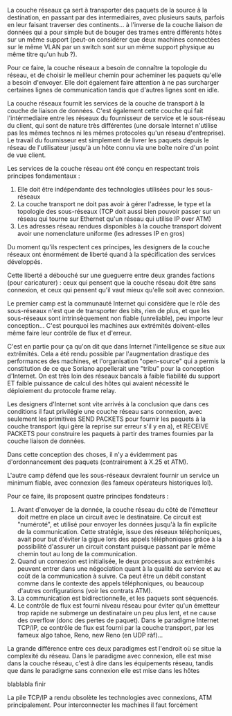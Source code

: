 La couche réseaux ça sert à transporter des paquets de la source à la destination, en passant par des intermediaires, avec plusieurs sauts, parfois en leur faisant traverser des continents... à l'inverse de la couche liaison de données qui a pour simple but de bouger des trames entre différents hôtes sur un même support (peut-on considérer que deux machines connectées sur le même VLAN par un switch sont sur un même support physique au même titre qu'un hub ?).

Pour ce faire, la couche réseaux a besoin de connaître la topologie du réseau, et de choisir le meilleur chemin pour acheminer les paquets qu'elle a besoin d'envoyer. Elle doit également faire attention à ne pas surcharger certaines lignes de communication tandis que d'autres lignes sont en idle.

La couche réseaux fournit les services de la couche de transport à la couche de liaison de données. C'est également cette couche qui fait l'intérmediaire entre les réseaux du fournisseur de service et le sous-réseau du client, qui sont de nature très différentes (une dorsale Internet n'utilise pas les mêmes technos ni les mêmes protocoles qu'un réseau d'entreprise). Le travail du fournisseur est simplement de livrer les paquets depuis le réseau de l'utilisateur jusqu'à un hôte connu via une boîte noire d'un point de vue client.

Les services de la couche réseau ont été conçu en respectant trois principes fondamentaux :

1. Elle doit être indépendante des technologies utilisées pour les sous-réseaux
2. La couche transport ne doit pas avoir à gérer l'adresse, le type et la topologie des sous-réseaux (TCP doit aussi bien pouvoir passer sur un réseau qui tourne sur Ethernet qu'un réseau qui utilise IP over ATM)
3. Les adresses réseau rendues disponibles à la couche transport doivent avoir une nomenclature uniforme (les adresses IP en gros)

Du moment qu'ils respectent ces principes, les designers de la couche réseaux ont énormément de liberté quand à la spécification des services développés.

Cette liberté a débouché sur une gueguerre entre deux grandes factions (pour caricaturer) : ceux qui pensent que la couche réseau doit être sans connexion, et ceux qui pensent qu'il vaut mieux qu'elle soit avec connexion.

Le premier camp est la communauté Internet qui considère que le rôle des sous-réseaux n'est que de transporter des bits, rien de plus, et que les sous-réseaux sont intrinsèquement non fiable (unreliable), peu importe leur conception... C'est pourquoi les machines aux extrémités doivent-elles même faire leur contrôle de flux et d'erreur.

C'est en partie pour ça qu'on dit que dans Internet l'intelligence se situe aux extrêmités. Cela a été rendu possible par l'augmentation drastique des performances des machines, et l'organisation "open-source" qui a permis la constitution de ce que Soriano appellerait une "tribu" pour la conception d'Internet. On est très loin des réseaux bancals à faible fiabilité du support ET faible puissance de calcul des hôtes qui avaient nécessité le déploiement du protocole frame relay.

Les designers d'Internet sont vite arrivés à la conclusion que dans ces conditions il faut privilégie une couche réseau sans connexion, avec seulement les primitives SEND PACKETS pour fournir les paquets à la couche transport (qui gère la reprise sur erreur s'il y en a), et RECEIVE PACKETS pour construire les paquets à partir des trames fournies par la couche liaison de données.

Dans cette conception des choses, il n'y a évidemment pas d'ordonnancement des paquets (contrairement à X.25 et ATM).

L'autre camp défend que les sous-réseaux devraient fournir un service un minimum fiable, avec connexion (les fameux opérateurs historiques lol).

Pour ce faire, ils proposent quatre principes fondateurs :

1. Avant d'envoyer de la donnée, la couche réseau du côté de l'émetteur doit mettre en place un circuit avec le destinataire. Ce circuit est "numéroté", et utilisé pour envoyer les données jusqu'à la fin explicite de la communication. Cette stratégie, issue des réseaux téléphoniques, avait pour but d'éviter la gigue lors des appels téléphoniques grâce à la possibilité d'assurer un circuit constant puisque passant par le même chemin tout au long de la communication.
2. Quand un connexion est initialisée, le deux processus aux extrémités peuvent entrer dans une négociation quant à la qualité de service et au coût de la communication à suivre. Ca peut être un débit constant comme dans le contexte des appels téléphoniques, ou beaucoup d'autres configurations (voir les contrats ATM).
3. La communication est bidirectionnelle, et les paquets sont séquencés.
4. Le contrôle de flux est fourni niveau réseau pour éviter qu'un émetteur trop rapide ne submerge un destinataire un peu plus lent, et ne cause des overflow (donc des pertes de paquet). Dans le paradigme Internet TCP/IP, ce contrôle de flux est fourni par la couche transport, par les fameux algo tahoe, Reno, new Reno (en UDP ràf)...

La grande différence entre ces deux paradigmes est l'endroit où se situe la complexité du réseau. Dans le paradigme avec connexion, elle est mise dans la couche réseau, c'est à dire dans les équipements réseau, tandis que dans le paradigme sans connexion elle est mise dans les hôtes

blablabla finir

La pile TCP/IP a rendu obsolète les technologies avec connexions, ATM principalement. Pour interconnecter les machines il faut forcément 






